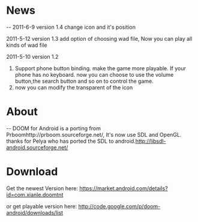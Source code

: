 # News #
--
2011-6-9 version 1.4
change icon and it's position

2011-5-12 version 1.3
add option of choosing wad file, Now you can play all kinds of wad file

2011-5-10 version 1.2
1. Support phone button binding. make the game more playable. If your phone has no keyboard. now you can choose to use the volume button,the search button and so on to control the game.
2. now you can modify the transparent of the icon

# About #
--
DOOM for Android is a porting from Prboomhttp://prboom.sourceforge.net/, It's now use SDL and OpenGL. thanks for Pelya who has ported the SDL to android.http://libsdl-android.sourceforge.net/

# Download #
Get the newest Version here:
https://market.android.com/details?id=com.xianle.doomtnt

or get playable version here:
http://code.google.com/p/doom-android/downloads/list